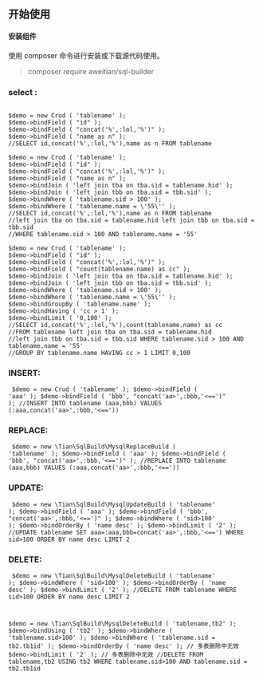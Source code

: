 ## 开始使用

#### 安装组件
使用 composer 命令进行安装或下载源代码使用。
> composer require aweitian/sql-builder
>

### select :
<pre><code>
$demo = new Crud ( 'tablename' );
$demo->bindField ( "id" );
$demo->bindField ( "concat('%',:lol,'%')" );
$demo->bindField ( "name as n" );
//SELECT id,concat('%',:lol,'%'),name as n FROM tablename

$demo = new Crud ( 'tablename' );
$demo->bindField ( "id" );
$demo->bindField ( "concat('%',:lol,'%')" );
$demo->bindField ( "name as n" );
$demo->bindJoin ( 'left join tba on tba.sid = tablename.hid' );
$demo->bindJoin ( 'left join tbb on tba.sid = tbb.sid' );
$demo->bindWhere ( 'tablename.sid > 100' );
$demo->bindWhere ( 'tablename.name = \'55\'' );
//SELECT id,concat('%',:lol,'%'),name as n FROM tablename 
//left join tba on tba.sid = tablename.hid left join tbb on tba.sid = tbb.sid 
//WHERE tablename.sid > 100 AND tablename.name = '55'

$demo = new Crud ( 'tablename' );
$demo->bindField ( "id" );
$demo->bindField ( "concat('%',:lol,'%')" );
$demo->bindField ( "count(tablename.name) as cc" );
$demo->bindJoin ( 'left join tba on tba.sid = tablename.hid' );
$demo->bindJoin ( 'left join tbb on tba.sid = tbb.sid' );
$demo->bindWhere ( 'tablename.sid > 100' );
$demo->bindWhere ( 'tablename.name = \'55\'' );
$demo->bindGroupBy ( 'tablename.name' );
$demo->bindHaving ( 'cc > 1' );
$demo->bindLimit ( '0,100' );
//SELECT id,concat('%',:lol,'%'),count(tablename.name) as cc 
//FROM tablename left join tba on tba.sid = tablename.hid 
//left join tbb on tba.sid = tbb.sid WHERE tablename.sid > 100 AND tablename.name = '55' 
//GROUP BY tablename.name HAVING cc > 1 LIMIT 0,100
</code></pre>

### INSERT:
<code><pre>
$demo = new Crud ( 'tablename' );
$demo->bindField ( 'aaa' );
$demo->bindField ( 'bbb', "concat('aa>',:bbb,'<==')" );
//INSERT INTO tablename (aaa,bbb) VALUES (:aaa,concat('aa>',:bbb,'<=='))
</code></pre>

### REPLACE:
<code><pre>
$demo = new \Tian\SqlBuild\MysqlReplaceBuild ( 'tablename' );
$demo->bindField ( 'aaa' );
$demo->bindField ( 'bbb', "concat('aa>',:bbb,'<==')" );
//REPLACE INTO tablename (aaa,bbb) VALUES (:aaa,concat('aa>',:bbb,'<=='))
</code></pre>

### UPDATE:
<code><pre>
$demo = new \Tian\SqlBuild\MysqlUpdateBuild ( 'tablename' );
$demo->bindField ( 'aaa' );
$demo->bindField ( 'bbb', "concat('aa>',:bbb,'<==')" );
$demo->bindWhere ( 'sid>100' );
$demo->bindOrderBy ( 'name desc' );
$demo->bindLimit ( '2' );
//UPDATE tablename SET aaa=:aaa,bbb=concat('aa>',:bbb,'<==') WHERE sid>100 ORDER BY name desc LIMIT 2
</code></pre>

### DELETE:
<code><pre>
$demo = new \Tian\SqlBuild\MysqlDeleteBuild ( 'tablename' );
$demo->bindWhere ( 'sid>100' );
$demo->bindOrderBy ( 'name desc' );
$demo->bindLimit ( '2' );
//DELETE FROM tablename WHERE sid>100 ORDER BY name desc LIMIT 2

$demo = new \Tian\SqlBuild\MysqlDeleteBuild ( 'tablename,tb2' );
$demo->bindUsing ( 'tb2' );
$demo->bindWhere ( 'tablename.sid>100' );
$demo->bindWhere ( 'tablename.sid = tb2.tb1id' );
$demo->bindOrderBy ( 'name desc' ); // 多表删除中无效
$demo->bindLimit ( '2' ); // 多表删除中无效
//DELETE FROM tablename,tb2 USING tb2 WHERE tablename.sid>100 AND tablename.sid = tb2.tb1id
</code></pre>